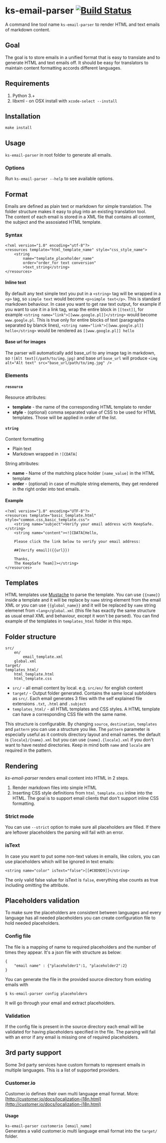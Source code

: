 # ks-email-parser [![Build Status](https://travis-ci.org/KeepSafe/ks-email-parser.svg?branch=master)](https://travis-ci.org/KeepSafe/ks-email-parser)

A command line tool name `ks-email-parser` to render HTML and text emails of markdown content.

## Goal
The goal is to store emails in a unified format that is easy to translate and to generate HTML and text emails off. It should be easy for translators to maintain content formatting accords different languages.  

## Requirements

1. Python 3.+
2. libxml - on OSX install with `xcode-select --install`

## Installation

`make install`

## Usage

`ks-email-parser` in root folder to generate all emails.


### Options

Run `ks-email-parser --help` to see available options.


## Format
Emails are defined as plain text or markdown for simple translation. The folder structure makes it easy to plug into an existing translation tool.  
The content of each email is stored in a XML file that contains all content, the subject and the assosiated HTML template.

### Syntax

```
<?xml version="1.0" encoding="utf-8"?>
<resources template="html_template_name" style="css_style_name">
    <string
        name="template_placeholder_name"
        order="order_for text conversion"
        >text_string</string>
</resources>
```

#### Inline text

By default any text simple text you put in a `<string>` tag will be wrapped in a `<p>` tag, so `simple text` would become `<p>simple text</p>`.
This is standard markdown behaviour. In case you want to get raw text output, for example if you want to use it in a link tag,
wrap the entire block in `[[text]]`, for example `<string name="link">[[www.google.pl]]</string>` would become `www.google.pl`.
This is true only for entire blocks of text (paragraphs separated by blanck lines), `<string name="link">[[www.google.pl]] hello</string>`
would be rendered as `[[www.google.pl]] hello`

#### Base url for images

The parser will automatically add base_url to any image tag in markdown, so `![Alt text](/path/to/img.jpg)` and base url `base_url`
will produce `<img alt="Alt text" src="base_url/path/to/img.jpg" />`

### Elements

#### `resource`
Resource attributes:

- **template** - the name of the corresponding HTML template to render
- **style** - (optional) comma separated value of CSS to be used for HTML templates. Those will be applied in order of the list.

#### `string`
Content formatting

- Plain text
- Markdown wrapped in `![CDATA[`

String attributes:

- **name** - Name of the matching place holder `[name_value]` in the HTML template
- **order** - (optional) in case of multiple string elements, they get rendered in the right order into text emails.

#### Example

```
<?xml version="1.0" encoding="UTF-8"?>
<resources template="basic_template.html" style="common.css,basic_template.css">
    <string name="subject">Verify your email address with KeepSafe.</string>
    <string name="content"><![CDATA[Hello,

    Please click the link below to verify your email address:

    ##[Verify email]({{url}})

    Thanks,
    The KeepSafe Team]]></string>
</resources>
```

## Templates

HTML templates use [Mustache](http://mustache.github.io/) to parse the template. You can use `{{name}}` inside a template and it will be replace by `name` string element from the email XML or you can use `{{global_name}}` and it will be replaced  by `name` string elemenet from `<lang>/global.xml` (this file has exactly the same structure as usual email XML and behaviour, except it won't be parsed). You can find example of the templates in `templates_html` folder in this repo.


## Folder structure

```
src/
    en/
        email_template.xml
    global.xml
target/
templates_html/
    html_template.html
    html_template.css
```

- `src/` - all email content by local. e.g. `src/en/` for english content
- `target/` - Output folder generated. Contains the same local subfolders as `src/`. Each email generates 3 files with the self explained file extensions `.txt`, `.html` and `.subject`
- `templates_html/` - all HTML templates and CSS styles. A HTML template can have a corresponding CSS file with the same name.

This structure is configurable. By changing `source`, `destination`, `templates` and `pattern` you can use a structure you like. The `pattern` parameter is especially useful as it controls directory layout and email names. the default is `{locale}/{name}.xml` but you can use `{name}.{locale}.xml` if you don't want to have nested directories. Keep in mind both `name` and `locale` are required in the pattern.

## Rendering
*ks-email-parser* renders email content into HTML in 2 steps.

1. Render markdown files into simple HTML
2. Inserting CSS style definitions from `html_template.css` inline into the HTML. The goal is to support email clients that don't support inline CSS formatting.

### Strict mode

You can use `--strict` option to make sure all placeholders are filled. If there are leftover placeholders the parsing will fail with an error.

### isText

In case you want to put some non-text values in emails, like colors, you can use placeholders which will be ignored in text emails:

`<string name="color" isText="false">[[#C0D9D9]]</string>`

The only valid false value for isText is `false`, everything else counts as true including omitting the attribute.

## Placeholders validation

To make sure the placeholders are consistent between languages and every language has all needed placeholders you can create configuration file to hold needed placeholders.

### Config file

The file is a mapping of name to required placeholders and the number of times they appear. It's a json file with structure as below:

```
{
    "email name" : {"placeholder1":1, "placeholder2":2}
}
```

You can generate the file in the provided source directory from existing emails with 

```
$ ks-email-parser config placeholders
```

It will go through your email and extract placeholders.

### Validation

If the config file is present in the source directory each email will be validated for having placeholders specified in the file. The parsing will fail with an error if any email is missing one of required placeholders.

## 3rd party support
Some 3rd party services have custom formats to represent emails in multiple languages. This is a list of supported providers.

### Customer.io
Customer.io defines their own multi language email format. More: [http://customer.io/docs/localization-i18n.html](http://customer.io/docs/localization-i18n.html)

#### Usage
`ks-email-parser customerio [email_name]`  
Generates a valid customer.io multi language email format into the `target/` folder.
